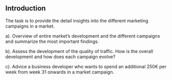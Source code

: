 ## Introduction
The task is to provide the detail insights into the different marketing campaigns in a market.

a). Overview of entire market’s development and the different campaigns and summarize the most important findings.

b). Assess the development of the quality of traffic. How is the overall development and how does each campaign evolve?

c). Advice a business developer who wants to spend an additional 250€ per week from week 31 onwards in a market campaign.
